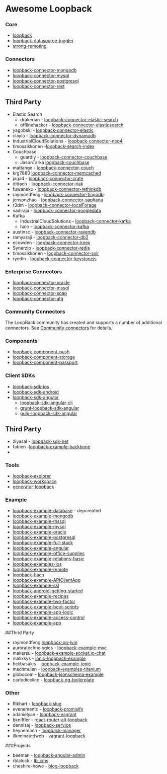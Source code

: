 # Awesome Loopback

### Core
* [loopback](https://github.com/strongloop/loopback)
* [loopback-datasource-juggler](https://github.com/strongloop/loopback-datasource-juggler)
* [strong-remoting](https://github.com/strongloop/strong-remoting)

### Connectors
* [loopback-connector-mongodb](https://github.com/strongloop/loopback-connector-mongodb)
* [loopback-connector-mysql](https://github.com/strongloop/loopback-connector-mysql)
* [loopback-connector-postgresql](https://github.com/strongloop/loopback-connector-postgresql)
* [loopback-connector-rest](https://github.com/strongloop/loopback-connector-rest)

## Third Party 
* Elastic Search
  * drakerian - [loopback-connector-elastic-search](https://github.com/drakerian/loopback-connector-elastic-search)
  * offlinehacker - [loopback-connector-elasticsearch](https://github.com/offlinehacker/loopback-connector-elasticsearch)
* yagobski - [loopback-connector-elastic](https://github.com/yagobski/loopback-connector-elastic)
* claylo - [loopback-connector-dynamodb](https://github.com/claylo/loopback-connector-dynamodb)
* IndustrialCloudSolutions - [loopback-connector-neo4j](https://github.com/IndustrialCloudSolutions/loopback-connector-neo4j)
* timosaikkonen -[loopback-search-index](https://github.com/timosaikkonen/loopback-search-index)
* Couchbase
  * guardly - [loopback-connector-couchbase](https://github.com/guardly/loopback-connector-couchbase)
  * JasonTarka [loopback-couchbase](https://github.com/JasonTarka/loopback-couchbase)
* mattange - [loopback-connector-couch](https://github.com/mattange/loopback-connector-couch)
* krg7880 [loopback-connector-memcached](https://github.com/krg7880/loopback-connector-memcached)
* jagad - [loopback-connector-crate](https://github.com/jagad/loopback-connector-crate)
* dittach - [loopback-connector-riak](https://github.com/dittach/loopback-connector-riak)
* fuwaneko - [loopback-connector-rethinkdb](https://github.com/fuwaneko/loopback-connector-rethinkdb)
* raymondfeng -[loopback-connector-tingodb](https://github.com/raymondfeng/loopback-connector-tingodb)
* jensonzhao - [loopback-connector-saphana](https://github.com/jensonzhao/loopback-connector-saphana)
* r3dm - [loopback-connector-localForage](https://github.com/r3dm/loopback-connector-localForage)
* vadiraja - [loopback-connector-googledata](https://github.com/vadiraja/loopback-connector-googledata)
* Kafka
  * IndustrialCloudSolutions - [loopback-connector-kafka](https://github.com/IndustrialCloudSolutions/loopback-connector-kafka)
  * haio - [loopback-connector-kafka](https://github.com/haio/loopback-connector-kafka)
* austinsc - [loopback-connector-ravendb](https://github.com/austinsc/loopback-connector-ravendb)
* ramyaraji - [loopback-connector-db2](https://github.com/ramyaraji/loopback-connector-db2)
* ecowden - [loopback-connector-knex](https://github.com/ecowden/loopback-connector-knex)
* Synerzip - [loopback-connector-redis](https://github.com/Synerzip/loopback-connector-redis)
* timosaikkonen - [loopback-connector-solr](https://github.com/timosaikkonen/loopback-connector-solr)
* ryedin - [loopback-connector-keystonejs](https://github.com/ryedin/loopback-connector-keystonejs)


### Enterprise Connectors
* [loopback-connector-oracle](https://github.com/strongloop/loopback-connector-oracle)
* [loopback-connector-mssql](https://github.com/strongloop/loopback-connector-mssql)
* [loopback-connector-soap](https://github.com/strongloop/loopback-connector-soap)
* [loopback-connector-atg](https://github.com/strongloop/loopback-connector-atg)

### Community Connectors

The LoopBack community has created and supports a number of additional connectors.  See [Community connectors](http://docs.strongloop.com/display/LB/Community+connectors) for details.

### Components
* [loopback-component-push](https://github.com/strongloop/loopback-component-push)
* [loopback-component-storage](https://github.com/strongloop/loopback-component-storage)
* [loopback-component-passport](https://github.com/strongloop/loopback-component-passport)

### Client SDKs
* [loopback-sdk-ios](https://github.com/strongloop/loopback-sdk-ios)
* [loopback-sdk-android](https://github.com/strongloop/loopback-sdk-android)
* [loopback-sdk-angular](https://github.com/strongloop/loopback-sdk-angular)
  * [loopback-sdk-angular-cli](https://github.com/strongloop/loopback-sdk-angular-cli)
  * [grunt-loopback-sdk-angular](https://github.com/strongloop/grunt-loopback-sdk-angular)
  * [gulp-loopback-sdk-angular](https://github.com/strongloop/gulp-loopback-sdk-angular)

## Third Party
* ziyasal - [loopback-sdk-net](https://github.com/ziyasal/loopback-sdk-net)
* fabien -[loopback-example-backbone](https://github.com/fabien/loopback-example-backbone)
* 


### Tools
* [loopback-explorer](https://github.com/strongloop/loopback-explorer)
* [loopback-workspace](https://github.com/strongloop/loopback-workspace)
* [generator-loopback](https://github.com/strongloop/generator-loopback)


### Example


  * [loopback-example-database](https://github.com/strongloop/loopback-example-database) - depcreated
  * [loopback-example-mongodb](http://github.com/strongloop/loopback-example-mongodb)
  * [loopback-example-mssql](http://github.com/strongloop/loopback-example-mssql)
  * [loopback-example-mysql](http://github.com/strongloop/loopback-example-mysql)
  * [loopback-example-oracle](http://github.com/strongloop/loopback-example-oracle)
  * [loopback-example-postgresql](http://github.com/strongloop/loopback-example-postgresql)
  * [loopback-example-full-stack](https://github.com/strongloop/loopback-example-full-stack) 
  * [loopback-example-angular](https://github.com/strongloop/loopback-example-angular)
  * [loopback-example-office-supplies](https://github.com/strongloop/loopback-example-office-supplies)
  * [loopback-example-relations-basic](https://github.com/strongloop/loopback-example-relations-basic)
  * [loopback-examples-ios](https://github.com/strongloop-community/loopback-examples-ios)
  * [loopback-example-remote](https://github.com/strongloop/loopback-example-remote)
  * [loopback-bacn](https://github.com/strongloop/loopback-bacn)
  * [loopback-example-APIClientApp](https://github.com/strongloop/loopback-example-APIClientApp)
  * [loopback-example-ssl](https://github.com/strongloop/loopback-example-ssl)
  * [loopback-android-getting-started](https://github.com/strongloop/loopback-android-getting-started)
  * [loopback-example-recipes](https://github.com/strongloop/loopback-example-recipes)
  * [loopback-example-two-factor](https://github.com/strongloop/loopback-example-two-factor)
  * [loopback-example-boot-scripts](https://github.com/strongloop/loopback-example-boot-scripts)
  * [loopback-example-app-logic](https://github.com/strongloop/loopback-example-app-logic)
  * [loopback-example-access-control](https://github.com/strongloop/loopback-example-access-control)
  * [loopback-example-app](https://github.com/strongloop/loopback-example-app)
  

##Thrid Party

  * raymondfeng [loopback-on-jvm](https://github.com/raymondfeng/loopback-on-jvm)
  * auroratechnologies - [loopback-example-mvc](https://github.com/auroratechnologies/loopback-example-mvc)
  * makersu - [loopback-example-socket.io-chat](https://github.com/makersu/loopback-example-socket.io-chat)
  * malixsys - [ionic-loopback-example](https://github.com/malixsys/ionic-loopback-example)
  * belibasakis - [loopback-example-ionic](https://github.com/belibasakis/loopback-example-ionic)
  * mschmulen - [loopback-examples-titanium](https://github.com/mschmulen/loopback-examples-titanium)
  * globocom - [loopback-jsonschema-example](https://github.com/globocom/loopback-jsonschema-example)
  * carlodicelico - [loopback-ng-boilerplate](https://github.com/carlodicelico/loopback-ng-boilerplate)

  
### Other
* Rikhart - [loopback-slug](https://github.com/Rikhart/loopback-slug)
* evenemento - [loopback-promisify](https://github.com/evenemento/loopback-promisify)
* adanielyan - [loopback-vagrant](https://github.com/adanielyan/loopback-vagrant)
* bkniffler - [react-router-alt-loopback](https://github.com/bkniffler/react-router-alt-loopback)
* dennisaj - [loopback-service](https://github.com/dennisaj/loopback-service) 
* heynemann - [loopback-manager](https://github.com/heynemann/loopback-manager)
* illuminatedweb - [vagrant-loopback](https://github.com/illuminatedweb/vagrant-loopback)


###Projects
* beeman - [loopback-angular-admin](https://github.com/beeman/loopback-angular-admin)
* rblalock - [lb_cms](https://github.com/rblalock/lb_cms)
* cheshire-howe - [blog-loopback](https://github.com/cheshire-howe/blog-loopback)



